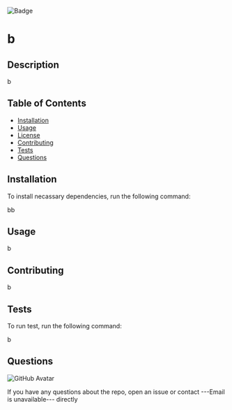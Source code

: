 
![Badge](https://img.shields.io/badge/license-GPL-brightgreen.svg)

# b
                          
## Description
                          
b
                          
## Table of Contents
                          
* [Installation](#installation)
* [Usage](#usage)
* [License](#license)
* [Contributing](#contributing)
* [Tests](#tests)
* [Questions](#questions)
                          
## Installation
                          
To install necassary dependencies, run the following command:
                          
bb
                          
## Usage
                          
b
                          
## Contributing
                          
b
                          
## Tests 
                          
To run test, run the following command:
                          
b
                          
## Questions
                          
![GitHub Avatar](https://avatars0.githubusercontent.com/u/58758770?v=4)
            
If you have any questions about the repo, open an issue or contact ---Email is unavailable--- directly
            
